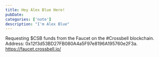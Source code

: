 ```yaml
---
title: Hey Alex Blue Here!
pubDate: 
categories: ['note']
description: "I'm Alex Blue"
---
```


Requesting $CSB funds from the Faucet on the #Crossbell blockchain. Address: 0x12f3d53BD27FB080A4a5F97e8196A195760e2F3a. https://faucet.crossbell.io/